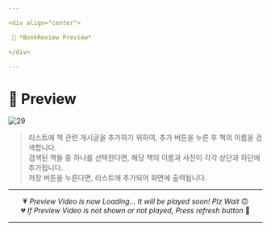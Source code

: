 ```yaml
---

<div align="center">

 💛 *BookReview Preview*

</div>

---
```


# 📱 Preview
![29](https://user-images.githubusercontent.com/68846212/186834213-13f05f3f-02d3-45ac-a8b4-5c2e35a28759.gif)
> 리스트에 책 관련 게시글을 추가하기 위하여, 추가 버튼을 누른 후 책의 이름을 검색합니다.  
> 검색된 책들 중 하나를 선택한다면, 해당 책의 이름과 사진이 각각 상단과 하단에 추가됩니다.  
> 저장 버튼을 누른다면, 리스트에 추가되어 화면에 출력됩니다.  

---

<div align="center">

💗 *Preview Video is now Loading... It will be played soon! Plz Wait* 🙃  
💔 *If Preview Video is not shown or not played, Press refresh button* 🫥

</div>

---